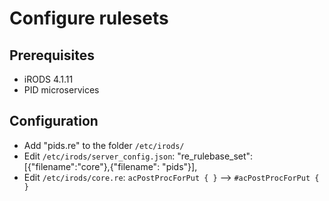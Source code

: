 # Configure rulesets

## Prerequisites
- iRODS 4.1.11
- PID microservices

## Configuration

- Add "pids.re" to the folder `/etc/irods/`
- Edit `/etc/irods/server_config.json`:
 "re_rulebase_set":[{"filename":"core"},{"filename": "pids"}],
- Edit `/etc/irods/core.re`: `acPostProcForPut { }` --> `#acPostProcForPut { }`
